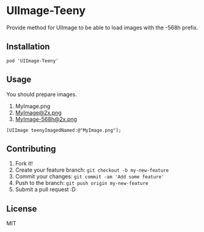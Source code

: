 # UIImage-Teeny

Provide method for UIImage to be able to load images with the -568h prefix.

## Installation

```
pod 'UIImage-Teeny'
```

## Usage

You should prepare images.

1. MyImage.png 
2. MyImage@2x.png 
3. MyImage-568h@2x.png

``` objc
[UIImage teenyImagedNamed:@"MyImage.png"];
```

## Contributing

1. Fork it!
2. Create your feature branch: `git checkout -b my-new-feature`
3. Commit your changes: `git commit -am 'Add some feature'`
4. Push to the branch: `git push origin my-new-feature`
5. Submit a pull request :D

## License

MIT